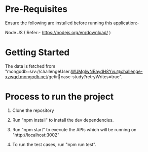 # Pre-Requisites
Ensure the following are installed before running this application:-

Node JS ( Refer:- https://nodejs.org/en/download/ )

# Getting Started
The data is fetched from "mongodb+srv://challengeUser:WUMglwNBaydH8Yvu@challenge-xzwqd.mongodb.net/getircase-study?retryWrites=true".

# Process to run the project

1) Clone the repository
2) Run "npm install" to install the dev dependencies.
3) Run "npm start" to execute the APIs which will be running on "http://localhost:3002"

4) To run the test cases, run "npm run test".
